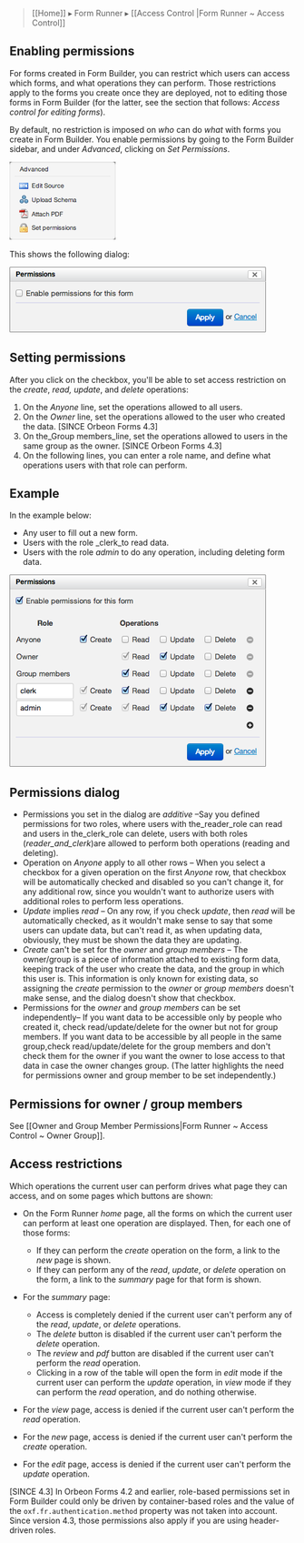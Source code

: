 > [[Home]] ▸ Form Runner ▸ [[Access Control |Form Runner ~ Access Control]]

## Enabling permissions

For forms created in Form Builder, you can restrict which users can access which forms, and what operations they can perform. Those restrictions apply to the forms you create once they are deployed, not to editing those forms in Form Builder (for the latter, see the section that follows: _Access control for editing forms_).

By default, no restriction is imposed on _who_ can do _what_ with forms you create in Form Builder. You enable permissions by going to the Form Builder sidebar, and under _Advanced_, clicking on _Set Permissions_.

![](images/fb-advanced-menu.png)

This shows the following dialog:

![](images/fb-permissions-enable.png)

## Setting permissions

After you click on the checkbox, you'll be able to set access restriction on the _create_, _read, update_, and _delete_ operations:

1. On the _Anyone_ line, set the operations allowed to all users.
2. On the _Owner_ line, set the operations allowed to the user who created the data. [SINCE Orbeon Forms 4.3]
3. On the_Group members_line, set the operations allowed to users in the same group as the owner. [SINCE Orbeon Forms 4.3] 
4. On the following lines, you can enter a role name, and define what operations users with that role can perform.

## Example

In the example below:

* Any user to fill out a new form.
* Users with the role _clerk_to read data.
* Users with the role _admin_ to do any operation, including deleting form data.

![](images/fb-permissions-dialog.png)

## Permissions dialog

* Permissions you set in the dialog are _additive_ –Say you defined permissions for two roles, where users with the_reader_role can read and users in the_clerk_role can delete, users with both roles (_reader_and_clerk_)are allowed to perform both operations (reading and deleting).
* Operation on _Anyone_ apply to all other rows – When you select a checkbox for a given operation on the first _Anyone_ row, that checkbox will be automatically checked and disabled so you can't change it, for any additional row, since you wouldn't want to authorize users with additional roles to perform less operations.
* _Update_ implies _read_ – On any row, if you check _update_, then _read_ will be automatically checked, as it wouldn't make sense to say that some users can update data, but can't read it, as when updating data, obviously, they must be shown the data they are updating.
* _Create_ can't be set for the _owner_ and _group members_ – The owner/group is a piece of information attached to existing form data, keeping track of the user who create the data, and the group in which this user is. This information is only known for existing data, so assigning the _create_ permission to the _owner_ or _group members_ doesn't make sense, and the dialog doesn't show that checkbox.
* Permissions for the _owner_ and _group members_ can be set independently– If you want data to be accessible only by people who created it, check read/update/delete for the owner but not for group members. If you want data to be accessible by all people in the same group,check read/update/delete for the group members and don't check them for the owner if you want the owner to lose access to that data in case the owner changes group. (The latter highlights the need for permissions owner and group member to be set independently.)

## Permissions for owner / group members

See [[Owner and Group Member Permissions|Form Runner ~ Access Control ~ Owner Group]].

## Access restrictions

Which operations the current user can perform drives what page they can access, and on some pages which buttons are shown:

* On the Form Runner _home_ page, all the forms on which the current user can perform at least one operation are displayed. Then, for each one of those forms:

    * If they can perform the _create_ operation on the form, a link to the _new_ page is shown.
    * If they can perform any of the _read_, _update_, or _delete_ operation on the form, a link to the _summary_ page for that form is shown.
* For the _summary_ page:
    * Access is completely denied if the current user can't perform any of the _read_, _update_, or _delete_ operations.
    * The _delete_ button is disabled if the current user can't perform the _delete_ operation.
    * The _review_ and _pdf_ button are disabled if the current user can't perform the _read_ operation.
    * Clicking in a row of the table will open the form in _edit_ mode if the current user can perform the _update_ operation, in _view_ mode if they can perform the _read_ operation, and do nothing otherwise.

* For the _view_ page, access is denied if the current user can't perform the _read_ operation.
* For the _new_ page, access is denied if the current user can't perform the _create_ operation.
* For the _edit_ page, access is denied if the current user can't perform the _update_ operation.

[SINCE 4.3] In Orbeon Forms 4.2 and earlier, role-based permissions set in Form Builder could only be driven by container-based roles and the value of the `oxf.fr.authentication.method` property was not taken into account. Since version 4.3, those permissions also apply if you are using header-driven roles.
